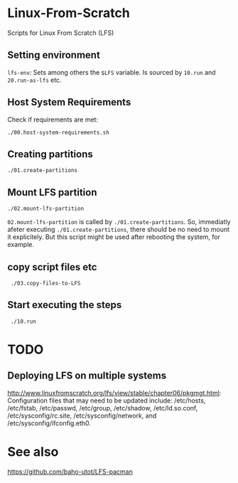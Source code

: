# Linux-From-Scratch

Scripts for Linux From Scratch (LFS)

## Setting environment

`lfs-env`: Sets among others the `$LFS` variable. Is sourced by `10.run` and `20.run-as-lfs` etc.

## Host System Requirements

Check if requirements are met:

    ./00.host-system-requirements.sh


## Creating partitions

    ./01.create-partitions

## Mount LFS partition

    ./02.mount-lfs-partition

`02.mount-lfs-partition` is called by `./01.create-partitions`. So, immediatly afeter executing `./01.create-partitions`, there should be no need
to mount it explicitely. But this script might be used after rebooting the system, for example.

## copy script files etc

     ./03.copy-files-to-LFS

## Start executing the steps

     ./10.run

# TODO

## Deploying LFS on multiple systems

  <a href='http://www.linuxfromscratch.org/lfs/view/stable/chapter06/pkgmgt.html'>http://www.linuxfromscratch.org/lfs/view/stable/chapter06/pkgmgt.html</a>:  Configuration files that may need to be updated include: /etc/hosts, /etc/fstab, /etc/passwd, /etc/group, /etc/shadow, /etc/ld.so.conf, /etc/sysconfig/rc.site, /etc/sysconfig/network, and /etc/sysconfig/ifconfig.eth0.

# See also

  https://github.com/baho-utot/LFS-pacman
